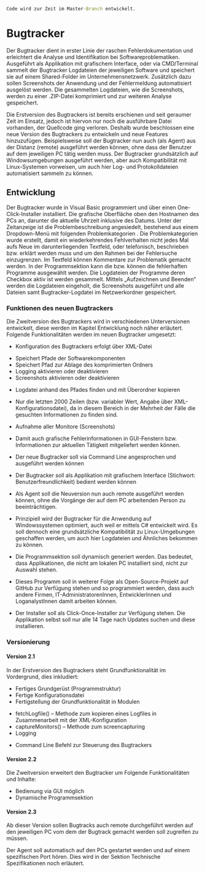 ```bat
Code wird zur Zeit im Master-Branch entwickelt.
```

# Bugtracker
Der Bugtracker dient in erster Linie der raschen Fehlerdokumentation und erleichtert die Analyse und Identifikation bei Softwareproblematiken. Ausgeführt als Applikation mit 
grafischem Interface, oder via CMD/Terminal sammelt der Bugtracker Logdateien der jeweiligen Software und speichert sie auf einem Shared-Folder im Unternehmensnetzwerk. 
Zusätzlich dazu sollen Screenshots der Anwendung und der Fehlermeldung automatisiert ausgelöst werden. Die gesammelten Logdateien, wie die Screenshots, werden zu einer .ZIP-Datei 
komprimiert und zur weiteren Analyse gespeichert. 

Die Erstversion des Bugtrackers ist bereits erschienen und seit geraumer Zeit im Einsatz, jedoch ist hiervon nur noch die ausführbare Datei vorhanden, der Quellcode ging verloren. 
Deshalb wurde beschlossen eine neue Version des Bugtrackers zu entwickeln und neue Features hinzuzufügen. Beispielsweise soll der Bugtracker nun auch (als Agent) aus der Distanz 
(remote) ausgeführt werden können, ohne dass der Benutzer auf dem jeweiligen PC tätig werden muss. Der Bugtracker grundsätzlich auf Windowsumgebungen ausgeführt werden, aber auch 
Kompatibilität mit Linux-Systemen vorweisen, um auch hier Log- und Protokolldateien automatisiert sammeln zu können. 

## Entwicklung

Der Bugtracker wurde in Visual Basic programmiert und über einen One-Click-Installer installiert. Die grafische Oberfläche oben den Hostnamen des PCs an, darunter die aktuelle Uhrzeit inklusive des Datums. Unter der Zeitanzeige ist die Problembeschreibung angesiedelt, bestehend aus einem Dropdown-Menü mit folgenden Problemkategorien .
Die Problemkategorien wurde erstellt, damit ein wiederkehrendes Fehlverhalten nicht jedes Mal aufs Neue im darunterliegenden Textfeld, oder telefonisch, beschrieben bzw. erklärt werden muss und um den Rahmen bei der Fehlersuche einzugrenzen. Im Textfeld können Kommentare zur Problematik gemacht werden.
In der Programmsektion kann die bzw. können die fehlerhaften Programme ausgewählt werden. Die Logdateien der Programme deren Checkbox aktiv ist werden gesammelt. 
Mittels „Aufzeichnen und Beenden“ werden die Logdateien eingeholt, die Screenshots ausgeführt und alle Dateien samt Bugtracker-Logdatei im Netzwerkordner gespeichert. 


### Funktionen des neuen Bugtrackers
Die Zweitversion des Bugtrackers wird in verschiedenen Unterversionen entwickelt, diese werden im Kapitel Entwicklung noch näher erläutert. Folgende Funktionalitäten werden im neuen Bugtracker umgesetzt:
*	Konfiguration des Bugtrackers erfolgt über XML-Datei
  -	Speichert Pfade der Softwarekomponenten
  -	Speichert Pfad zur Ablage des komprimierten Ordners
  -	Logging aktivieren oder deaktivieren
  -	Screenshots aktivieren oder deaktivieren

*	Logdatei anhand des Pfades finden und mit Überordner kopieren
  - Nur die letzten 2000 Zeilen (bzw. variabler Wert, Angabe über XML-Konfigurationsdatei), da in diesem Bereich in der Mehrheit der Fälle die gesuchten Informationen zu finden sind.

*	Aufnahme aller Monitore (Screenshots)
  - Damit auch grafische Fehlerinformationen in GUI-Fenstern bzw. Informationen zur aktuellen Tätigkeit mitgeliefert werden können.

*	Der neue Bugtracker soll via Command Line angesprochen und ausgeführt werden können

*	Der Bugtracker soll als Applikation mit grafischem Interface (Stichwort: Benutzerfreundlichkeit) bedient werden können

*	Als Agent soll die Neuversion nun auch remote ausgeführt werden können, ohne die Vorgänge der auf dem PC arbeitenden Person zu beeinträchtigen.

*	Prinzipiell wird der Bugtracker für die Anwendung auf Windowssystemen optimiert, auch weil er mittels C# entwickelt wird. Es soll dennoch eine grundsätzliche Kompatibilität zu Linux-Umgebungen geschaffen werden, um auch hier Logdateien und Ähnliches bekommen zu können.

*	Die Programmsektion soll dynamisch generiert werden. Das bedeutet, dass Applikationen, die nicht am lokalen PC installiert sind, nicht zur Auswahl stehen.

*	Dieses Programm soll in weiterer Folge als Open-Source-Projekt auf GitHub zur Verfügung stehen und so programmiert werden, dass auch andere Firmen, IT-AdministratorenInnen, EntwicklerInnen und LoganalystInnen damit arbeiten können.

*	Der Installer soll als Click-Once-Installer zur Verfügung stehen. Die Applikation selbst soll nur alle 14 Tage nach Updates suchen und diese installieren. 


### Versionierung

#### Version 2.1
In der Erstversion des Bugtrackers steht Grundfunktionalität im Vordergrund, dies inkludiert:
*	Fertiges Grundgerüst (Programmstruktur)
*	Fertige Konfigurationsdatei
*	Fertigstellung der Grundfunktionalität in Modulen
  - fetchLogfile() – Methode zum kopieren eines Logfiles in Zusammenarbeit mit der XML-Konfiguration  
  - captureMonitors() – Methode zum screencapturing
  - Logging
*	Command Line Befehl zur Steuerung des Bugtrackers


#### Version 2.2
Die Zweitversion erweitert den Bugtracker um Folgende Funktionalitäten und Inhalte: 
* Bedienung via GUI möglich
* Dynamische Programmsektion


#### Version 2.3
Ab dieser Version sollen Bugtracks auch remote durchgeführt werden auf den jeweiligen PC vom dem der Bugtrack gemacht werden soll zugreifen zu müssen. 

Der Agent soll automatisch auf den PCs gestartet werden und auf einem spezifischen Port hören. Dies wird in der Sektion Technische Spezifikationen noch erläutert.



